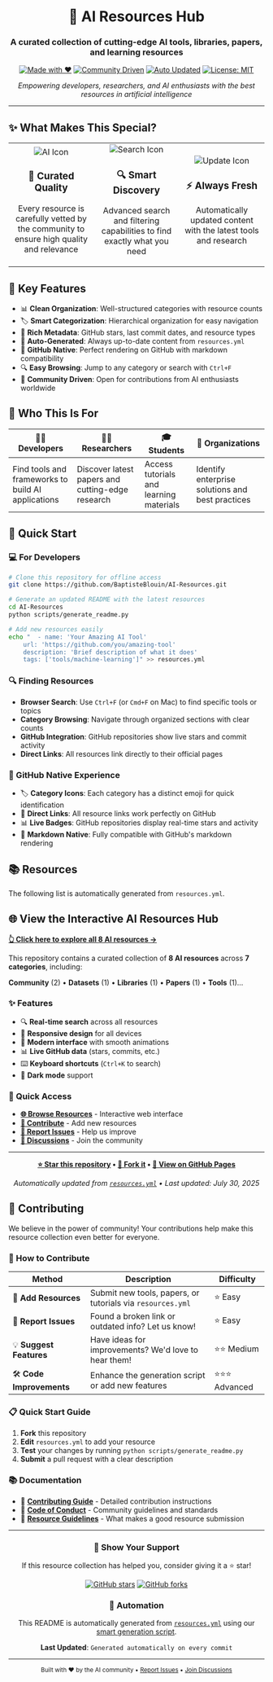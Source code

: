 <div align="center">

# 🤖 AI Resources Hub

### A curated collection of cutting-edge AI tools, libraries, papers, and learning resources

[![Made with ❤️](https://img.shields.io/badge/Made%20with-❤️-red.svg)](https://github.com/BaptisteBlouin/AI-Resources)
[![Community Driven](https://img.shields.io/badge/Community-Driven-blue.svg)](CONTRIBUTING.md)
[![Auto Updated](https://img.shields.io/badge/Auto-Updated-green.svg)](scripts/generate_readme.py)
[![License: MIT](https://img.shields.io/badge/License-MIT-yellow.svg)](LICENSE)

*Empowering developers, researchers, and AI enthusiasts with the best resources in artificial intelligence*

---

</div>

## ✨ What Makes This Special?

<table>
<tr>
<td width="33%" align="center">
<img src="https://img.icons8.com/clouds/100/000000/artificial-intelligence.png" alt="AI Icon"/>
<h3>🎯 Curated Quality</h3>
<p>Every resource is carefully vetted by the community to ensure high quality and relevance</p>
</td>
<td width="33%" align="center">
<img src="https://img.icons8.com/clouds/100/000000/search.png" alt="Search Icon"/>
<h3>🔍 Smart Discovery</h3>
<p>Advanced search and filtering capabilities to find exactly what you need</p>
</td>
<td width="33%" align="center">
<img src="https://img.icons8.com/clouds/100/000000/update.png" alt="Update Icon"/>
<h3>⚡ Always Fresh</h3>
<p>Automatically updated content with the latest tools and research</p>
</td>
</tr>
</table>

## 🚀 Key Features

- 📊 **Clean Organization**: Well-structured categories with resource counts
- 🏷️ **Smart Categorization**: Hierarchical organization for easy navigation  
- 🔗 **Rich Metadata**: GitHub stars, last commit dates, and resource types
- 🤖 **Auto-Generated**: Always up-to-date content from `resources.yml`
- 📱 **GitHub Native**: Perfect rendering on GitHub with markdown compatibility
- 🔍 **Easy Browsing**: Jump to any category or search with `Ctrl+F`
- 🤝 **Community Driven**: Open for contributions from AI enthusiasts worldwide

## 🎯 Who This Is For

| 👨‍💻 **Developers** | 👩‍🔬 **Researchers** | 🎓 **Students** | 🏢 **Organizations** |
|-------------------|---------------------|-----------------|---------------------|
| Find tools and frameworks to build AI applications | Discover latest papers and cutting-edge research | Access tutorials and learning materials | Identify enterprise solutions and best practices |

## 🚀 Quick Start

### 💻 For Developers

```bash
# Clone this repository for offline access
git clone https://github.com/BaptisteBlouin/AI-Resources.git

# Generate an updated README with the latest resources
cd AI-Resources
python scripts/generate_readme.py

# Add new resources easily
echo "  - name: 'Your Amazing AI Tool'
    url: 'https://github.com/you/amazing-tool'
    description: 'Brief description of what it does'
    tags: ['tools/machine-learning']" >> resources.yml
```

### 🔍 Finding Resources

- **Browser Search**: Use `Ctrl+F` (or `Cmd+F` on Mac) to find specific tools or topics
- **Category Browsing**: Navigate through organized sections with clear counts
- **GitHub Integration**: GitHub repositories show live stars and commit activity
- **Direct Links**: All resources link directly to their official pages

### 📱 GitHub Native Experience

- 🏷️ **Category Icons**: Each category has a distinct emoji for quick identification
- 🔗 **Direct Links**: All resource links work perfectly on GitHub
- 📊 **Live Badges**: GitHub repositories display real-time stars and activity
- 📖 **Markdown Native**: Fully compatible with GitHub's markdown rendering

## 📚 Resources

The following list is automatically generated from `resources.yml`.

<!-- START AUTO -->
<!-- Generated on 2025-07-30 13:38:52 UTC by generate_readme.py -->

## 🌐 View the Interactive AI Resources Hub

**[👆 Click here to explore all 8 AI resources →](https://baptisteblouin.github.io/AI-Resources/)**

This repository contains a curated collection of **8 AI resources** across **7 categories**, including:

**Community** (2) • **Datasets** (1) • **Libraries** (1) • **Papers** (1) • **Tools** (1)...

### ✨ Features

- 🔍 **Real-time search** across all resources
- 📱 **Responsive design** for all devices  
- 🎨 **Modern interface** with smooth animations
- 📊 **Live GitHub data** (stars, commits, etc.)
- ⌨️ **Keyboard shortcuts** (`Ctrl+K` to search)
- 🌙 **Dark mode** support

### 🚀 Quick Access

- **[🌐 Browse Resources](https://baptisteblouin.github.io/AI-Resources/)** - Interactive web interface
- **[📝 Contribute](CONTRIBUTING.md)** - Add new resources
- **[🐛 Report Issues](https://github.com/BaptisteBlouin/AI-Resources/issues)** - Help us improve
- **[💬 Discussions](https://github.com/BaptisteBlouin/AI-Resources/discussions)** - Join the community

---

<div align="center">

**[⭐ Star this repository](https://github.com/BaptisteBlouin/AI-Resources/stargazers) • [🍴 Fork it](https://github.com/BaptisteBlouin/AI-Resources/fork) • [📖 View on GitHub Pages](https://baptisteblouin.github.io/AI-Resources/)**

*Automatically updated from [`resources.yml`](resources.yml) • Last updated: July 30, 2025*

</div>
<!-- END AUTO -->

## 🤝 Contributing

We believe in the power of community! Your contributions help make this resource collection even better for everyone.

### 🎯 How to Contribute

| Method | Description | Difficulty |
|--------|-------------|------------|
| 🔗 **Add Resources** | Submit new tools, papers, or tutorials via `resources.yml` | ⭐ Easy |
| 🐛 **Report Issues** | Found a broken link or outdated info? Let us know! | ⭐ Easy |
| 💡 **Suggest Features** | Have ideas for improvements? We'd love to hear them! | ⭐⭐ Medium |
| 🛠️ **Code Improvements** | Enhance the generation script or add new features | ⭐⭐⭐ Advanced |

### 📋 Quick Start Guide

1. **Fork** this repository
2. **Edit** `resources.yml` to add your resource
3. **Test** your changes by running `python scripts/generate_readme.py`
4. **Submit** a pull request with a clear description

### 📚 Documentation

- 📖 [**Contributing Guide**](CONTRIBUTING.md) - Detailed contribution instructions
- 🤝 [**Code of Conduct**](CODE_OF_CONDUCT.md) - Community guidelines and standards
- 🎯 [**Resource Guidelines**](AGENTS.md) - What makes a good resource submission

---

<div align="center">

### 🌟 Show Your Support

If this resource collection has helped you, consider giving it a ⭐ star!

[![GitHub stars](https://img.shields.io/github/stars/BaptisteBlouin/AI-Resources?style=social)](https://github.com/BaptisteBlouin/AI-Resources/stargazers)
[![GitHub forks](https://img.shields.io/github/forks/BaptisteBlouin/AI-Resources?style=social)](https://github.com/BaptisteBlouin/AI-Resources/network/members)

### 🔄 Automation

This README is automatically generated from [`resources.yml`](resources.yml) using our [smart generation script](scripts/generate_readme.py).

**Last Updated**: `Generated automatically on every commit`

---

<sub>Built with ❤️ by the AI community • [Report Issues](https://github.com/BaptisteBlouin/AI-Resources/issues) • [Join Discussions](https://github.com/BaptisteBlouin/AI-Resources/discussions)</sub>

</div>